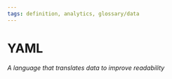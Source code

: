```yaml
---
tags: definition, analytics, glossary/data
---
```

#  YAML
*A language that translates data to improve readability*